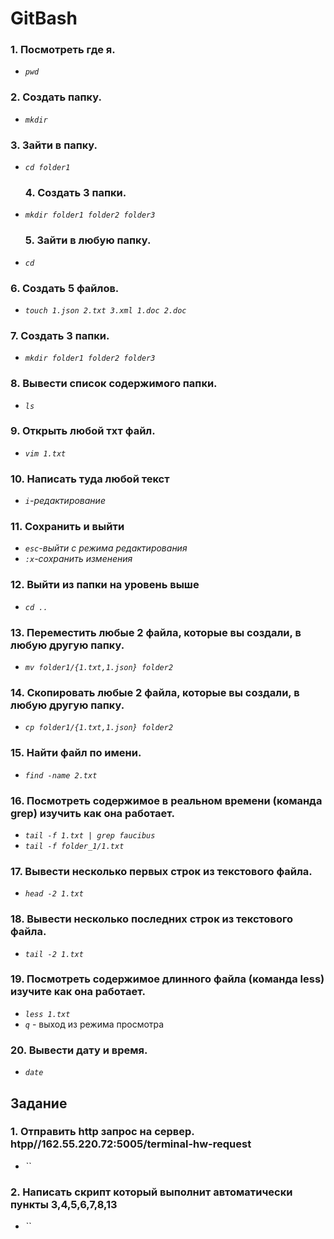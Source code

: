 # GitBash
 ### __1. Посмотреть где я.__ 
 - *`pwd`*   
 ### __2. Создать папку.__ 
 - *`mkdir`*
  ### __3. Зайти в папку.__ 
 - *`cd folder1`*
   ### __4. Создать 3 папки.__ 
 - *`mkdir folder1 folder2 folder3`*
   ### __5. Зайти в любую папку.__ 
 - *`cd`*
  ### __6. Создать 5 файлов.__ 
 - *`touch 1.json 2.txt 3.xml 1.doc 2.doc`*
 ### __7. Создать 3 папки.__ 
  - *`mkdir folder1 folder2 folder3`*
 ### __8. Вывести список содержимого папки.__ 
 - *`ls`*
  ### __9. Открыть любой тхт файл.__ 
 - *`vim 1.txt`*
 ### __10. Написать туда любой текст__ 
 - *`i`-редактирование*
  ### __11. Сохранить и выйти__ 
 - *`esc`-выйти с режима редактирования*
  - *`:x`-сохранить изменения*
 ### __12. Выйти из папки на уровень выше__ 
 - *`cd ..`*
 ### __13. Переместить любые 2 файла, которые вы создали, в любую другую папку.__ 
 - *`mv folder1/{1.txt,1.json} folder2`*
 ### __14. Скопировать любые 2 файла, которые вы создали, в любую другую папку.__ 
 - *`cp folder1/{1.txt,1.json} folder2`*
 ### __15. Найти файл по имени.__ 
 - *`find -name 2.txt`*
 ### __16. Посмотреть содержимое в реальном времени (команда grep) изучить как она работает.__ 
  - *`tail -f 1.txt | grep faucibus`*
   - *`tail -f folder_1/1.txt`* 
### __17. Вывести несколько первых строк из текстового файла.__ 
   - *`head -2 1.txt`*
### __18. Вывести несколько последних строк из текстового файла.__ 
 - *`tail -2 1.txt`* 
### __19. Посмотреть содержимое длинного файла (команда less) изучите как она работает.__ 
 - *`less 1.txt`* 
 - *`q`* - выход из режима просмотра 
 
### __20. Вывести дату и время.__ 
 - *`date`*

## Задание
### __1. Отправить http запрос на сервер. htpp//162.55.220.72:5005/terminal-hw-request__
 - *``*
### __2. Написать скрипт который выполнит автоматически пункты 3,4,5,6,7,8,13__
 - *``*




